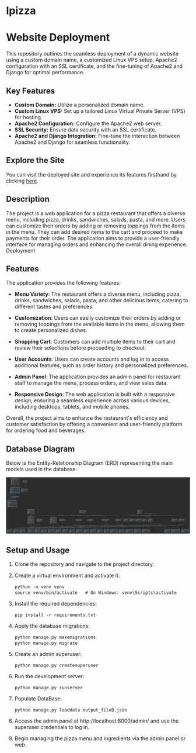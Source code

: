 # Ipizza

# Website Deployment

This repository outlines the seamless deployment of a dynamic website using a custom domain name, a customized Linux VPS setup, Apache2 configuration with an SSL certificate, and the fine-tuning of Apache2 and Django for optimal performance.

## Key Features

- **Custom Domain:** Utilize a personalized domain name.
- **Custom Linux VPS:** Set up a tailored Linux Virtual Private Server (VPS) for hosting.
- **Apache2 Configuration:** Configure the Apache2 web server.
- **SSL Security:** Ensure data security with an SSL certificate.
- **Apache2 and Django Integration:** Fine-tune the interaction between Apache2 and Django for seamless functionality.

## Explore the Site

You can visit the deployed site and experience its features firsthand by clicking [here](https://www.ceo-py.eu/).

## Description

The project is a web application for a pizza restaurant that offers a diverse menu, including pizza, drinks, sandwiches, salads, pasta, and more. Users can customize their orders by adding or removing toppings from the items in the menu. They can add desired items to the cart and proceed to make payments for their order. The application aims to provide a user-friendly interface for managing orders and enhancing the overall dining experience.
Deployment

## Features

The application provides the following features:

- **Menu Variety**: The restaurant offers a diverse menu, including pizza, drinks, sandwiches, salads, pasta, and other delicious items, catering to different tastes and preferences.

- **Customization**: Users can easily customize their orders by adding or removing toppings from the available items in the menu, allowing them to create personalized dishes.

- **Shopping Cart**: Customers can add multiple items to their cart and review their selections before proceeding to checkout.

- **User Accounts**: Users can create accounts and log in to access additional features, such as order history and personalized preferences.

- **Admin Panel**: The application provides an admin panel for restaurant staff to manage the menu, process orders, and view sales data.

- **Responsive Design**: The web application is built with a responsive design, ensuring a seamless experience across various devices, including desktops, tablets, and mobile phones.


Overall, the project aims to enhance the restaurant's efficiency and customer satisfaction by offering a convenient and user-friendly platform for ordering food and beverages.
## Database Diagram

Below is the Entity-Relationship Diagram (ERD) representing the main models used in the database:

![Database Diagram](https://github.com/ceo-py/Ipizza/blob/master/DB_DIAGRAM.png)

## Setup and Usage

1. Clone the repository and navigate to the project directory.

2. Create a virtual environment and activate it:

   ```
   python -m venv venv
   source venv/bin/activate   # On Windows: venv\Scripts\activate
   ```

3. Install the required dependencies:

   ```
   pip install -r requirements.txt
   ```

4. Apply the database migrations:

   ```
   python manage.py makemigrations
   python manage.py migrate
   ```

5. Create an admin superuser:

   ```
   python manage.py createsuperuser
   ```

6. Run the development server:

   ```
   python manage.py runserver
   ```

7. Populate DataBase:

   ```
   python manage.py loaddata output_fileB.json
   ```

8. Access the admin panel at http://localhost:8000/admin/ and use the superuser credentials to log in.

9. Begin managing the pizza menu and ingredients via the admin panel or web.
